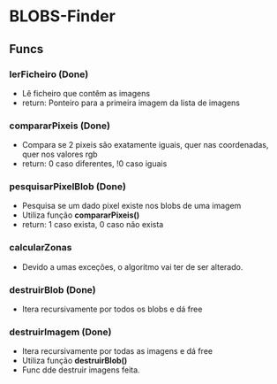 # BLOBS-Finder
## Funcs

### lerFicheiro (Done)
- Lê ficheiro que contêm as imagens
- return: Ponteiro para a primeira imagem da lista de imagens

### compararPixeis (Done)
- Compara se 2 pixeis são exatamente iguais, quer nas coordenadas, quer nos valores rgb
- return: 0 caso diferentes, !0 caso iguais

### pesquisarPixelBlob (Done)
- Pesquisa se um dado pixel existe nos blobs de uma imagem
- Utiliza função **compararPixeis()**
- return: 1 caso exista, 0 caso não exista

### calcularZonas
- Devido a umas exceções, o algoritmo vai ter de ser alterado.

### destruirBlob (Done)
- Itera recursivamente por todos os blobs e dá free

### destruirImagem (Done)
- Itera recursivamente por todas as imagens e dá free
- Utiliza função **destruirBlob()**
- Func dde destruir imagens feita.
